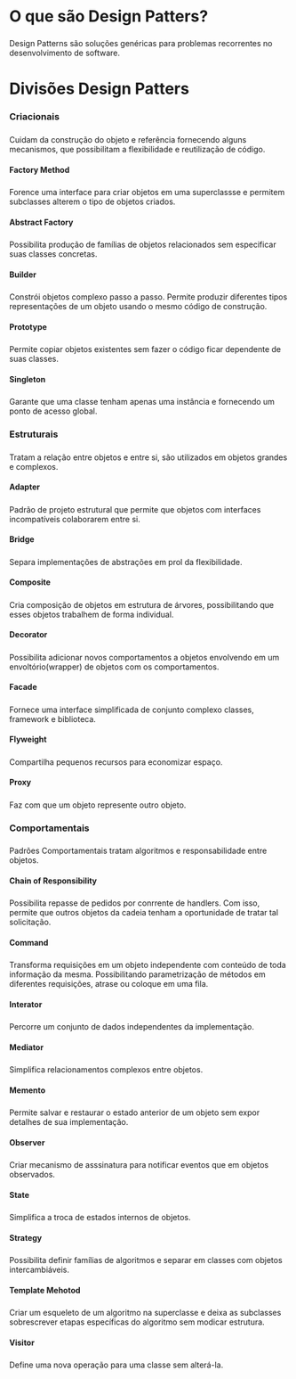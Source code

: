 # O que são Design Patters?
### 
Design Patterns são soluções genéricas para problemas recorrentes no desenvolvimento de software. 
# Divisões Design Patters 
### Criacionais
### 
Cuidam da construção do objeto e referência fornecendo alguns mecanismos, que possibilitam a flexibilidade e reutilização de código.
#### Factory Method
##### 
Forence uma interface para criar objetos em uma superclassse e permitem subclasses alterem o tipo de objetos criados. 
#### Abstract Factory
##### 
Possibilita produção de famílias de objetos relacionados sem especificar suas classes concretas. 
#### Builder
#####
Constrói objetos complexo passo a passo. Permite produzir diferentes tipos representações de um objeto usando o mesmo código de construção. 
#### Prototype
#####
Permite copiar objetos existentes sem fazer o código ficar dependente de suas classes. 
#### Singleton
#####
Garante que uma classe tenham apenas uma instância e fornecendo um ponto de acesso global.
### Estruturais
### 
Tratam a relação entre objetos e entre si, são utilizados em objetos grandes e complexos. 
#### Adapter
#####
Padrão de projeto estrutural que permite que objetos com interfaces incompatíveis colaborarem entre si. 
#### Bridge
#####
Separa implementações de abstrações em prol da flexibilidade.
#### Composite
#####
Cria composição de objetos em estrutura de árvores, possibilitando que esses objetos trabalhem de forma individual. 
#### Decorator
#####
Possibilita adicionar novos comportamentos a objetos envolvendo em um envoltório(wrapper) de objetos com os comportamentos. 
#### Facade
#####
Fornece uma interface simplificada de conjunto complexo classes, framework e biblioteca.
#### Flyweight
#####
Compartilha pequenos recursos para economizar espaço.
#### Proxy
#####
Faz com que um objeto represente outro objeto.
### Comportamentais
### 
Padrões Comportamentais tratam algoritmos e responsabilidade entre objetos. 
#### Chain of Responsibility
#####
Possibilita repasse de pedidos por conrrente de handlers. Com isso, permite que outros objetos da cadeia tenham a oportunidade de tratar tal solicitação.
#### Command
#####
Transforma requisições em um objeto independente com conteúdo de toda informação da mesma. Possibilitando parametrização de métodos em diferentes requisições, atrase ou coloque em uma fila.  
#### Interator
#####
Percorre um conjunto de dados independentes da implementação.
#### Mediator
#####
Simplifica relacionamentos complexos entre objetos.
#### Memento
#####
Permite salvar e restaurar o estado anterior de um objeto sem expor detalhes de sua implementação. 
#### Observer
#####
Criar mecanismo de asssinatura para notificar eventos que em objetos observados.
#### State 
#####
Simplifica a troca de estados internos de objetos.
#### Strategy
#####
Possibilita definir famílias de algoritmos e separar em classes com objetos intercambiáveis. 
#### Template Mehotod
##### 
Criar um esqueleto de um algoritmo na superclasse e deixa as subclasses sobrescrever etapas específicas do algoritmo sem modicar estrutura. 
#### Visitor
#####
Define uma nova operação para uma classe sem alterá-la.



